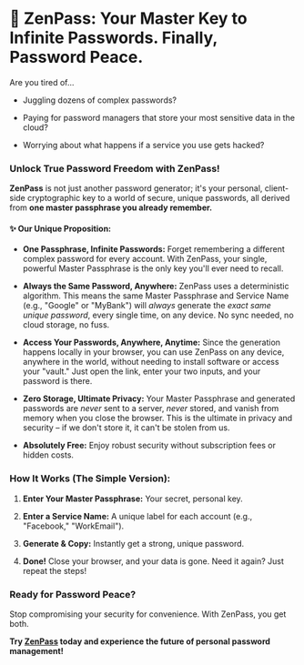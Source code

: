 # 🧘 ZenPass: Your Master Key to Infinite Passwords. Finally, Password Peace.

Are you tired of...

- Juggling dozens of complex passwords?
    
- Paying for password managers that store your most sensitive data in the cloud?
    
- Worrying about what happens if a service you use gets hacked?
    

### Unlock True Password Freedom with ZenPass!

**ZenPass** is not just another password generator; it's your personal, client-side cryptographic key to a world of secure, unique passwords, all derived from **one master passphrase you already remember.**

#### ✨ Our Unique Proposition:

- **One Passphrase, Infinite Passwords:** Forget remembering a different complex password for every account. With ZenPass, your single, powerful Master Passphrase is the only key you'll ever need to recall.
    
- **Always the Same Password, Anywhere:** ZenPass uses a deterministic algorithm. This means the same Master Passphrase and Service Name (e.g., "Google" or "MyBank") will _always_ generate the _exact same unique password_, every single time, on any device. No sync needed, no cloud storage, no fuss.
    
- **Access Your Passwords, Anywhere, Anytime:** Since the generation happens locally in your browser, you can use ZenPass on any device, anywhere in the world, without needing to install software or access your "vault." Just open the link, enter your two inputs, and your password is there.
    
- **Zero Storage, Ultimate Privacy:** Your Master Passphrase and generated passwords are _never_ sent to a server, _never_ stored, and vanish from memory when you close the browser. This is the ultimate in privacy and security – if we don't store it, it can't be stolen from us.
    
- **Absolutely Free:** Enjoy robust security without subscription fees or hidden costs.
    

### How It Works (The Simple Version):

1. **Enter Your Master Passphrase:** Your secret, personal key.
    
2. **Enter a Service Name:** A unique label for each account (e.g., "Facebook," "WorkEmail").
    
3. **Generate & Copy:** Instantly get a strong, unique password.
    
4. **Done!** Close your browser, and your data is gone. Need it again? Just repeat the steps!
    

### Ready for Password Peace?

Stop compromising your security for convenience. With ZenPass, you get both.

**Try [ZenPass](https://shubh18s.github.io/zenpass/zenpass.html) today and experience the future of personal password management!** 

